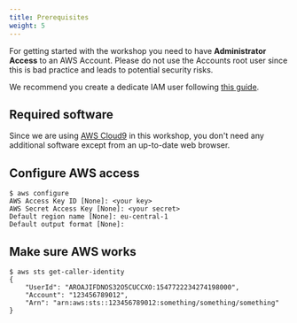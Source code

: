 ```yaml
---
title: Prerequisites
weight: 5
---
```


For getting started with the workshop you need to have **Administrator Access** to an AWS Account. Please do not use the 
Accounts root user since this is bad practice and leads to potential security risks.

We recommend you create a dedicate IAM user following [this guide](https://docs.aws.amazon.com/IAM/latest/UserGuide/id_users_create.html#id_users_create_console). 

## Required software

Since we are using [AWS Cloud9](https://aws.amazon.com/cloud9/) in this workshop, you don't need any additional software
except from an up-to-date web browser.

## Configure AWS access

```shell
$ aws configure
AWS Access Key ID [None]: <your key>
AWS Secret Access Key [None]: <your secret>
Default region name [None]: eu-central-1
Default output format [None]:
```

## Make sure AWS works

```shell
$ aws sts get-caller-identity
{
    "UserId": "AROAJIFDNOS32O5CUCCXO:1547722234274198000",
    "Account": "123456789012",
    "Arn": "arn:aws:sts::123456789012:something/something/something"
}
```
